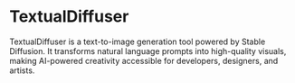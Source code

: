 # TextualDiffuser
TextualDiffuser is a text-to-image generation tool powered by Stable Diffusion. It transforms natural language prompts into high-quality visuals, making AI-powered creativity accessible for developers, designers, and artists.
